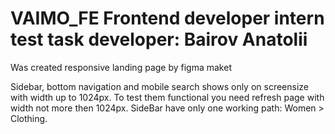 # VAIMO_FE Frontend developer intern test task  developer: Bairov Anatolii

 Was created responsive landing page by figma maket

 Sidebar, bottom navigation and mobile search shows only on screensize with width up to 1024px. To test them functional you need refresh page with width not more then 1024px.
 SideBar have only one working path: Women > Clothing.
